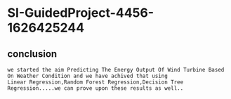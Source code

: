 # SI-GuidedProject-4456-1626425244
## conclusion
    we started the aim Predicting The Energy Output Of Wind Turbine Based On Weather Condition and we have achived that using 
    Linear Regression,Random Forest Regression,Decision Tree Regression.....we can prove upon these results as well..
